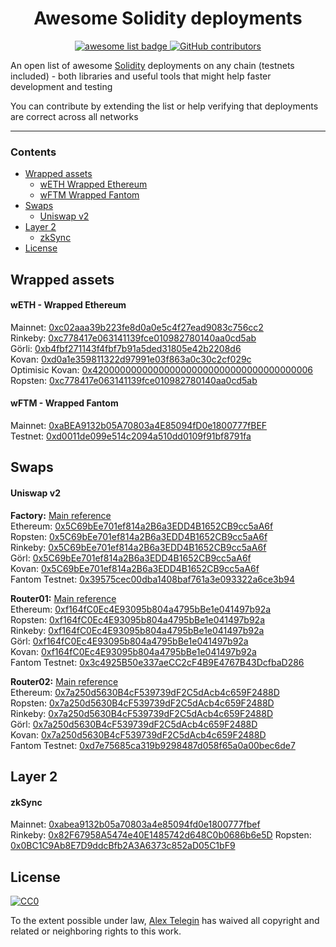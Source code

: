 <div align="center">
  <h1 align="center">Awesome Solidity deployments</h1>
  <p align="center">
    <a href="https://github.com/sindresorhus/awesome">
      <img alt="awesome list badge" src="https://cdn.rawgit.com/sindresorhus/awesome/d7305f38d29fed78fa85652e3a63e154dd8e8829/media/badge.svg">
    </a>
    <a href="https://github.com/drinkius/awesome-solidity-deployments/graphs/contributors">
      <img alt="GitHub contributors" src="https://img.shields.io/github/contributors/drinkius/awesome-solidity-deployments">
    </a>
  </p>
  
  <p align="left">An open list of awesome <a href="https://en.wikipedia.org/wiki/Solidity">Solidity</a> deployments on any chain (testnets included) - both libraries and useful tools that might help faster development and testing</p>
  <p align="left">You can contribute by extending the list or help verifying that deployments are correct across all networks</p>
  
</div>

---

### Contents

- [Wrapped assets](#wrapped-assets)
  - [wETH Wrapped Ethereum](#weth-wrapped-ethereum)
  - [wFTM Wrapped Fantom](#wftm-wrapped-fantom)
- [Swaps](#swaps)
  - [Uniswap v2](#uniswap-v2)
- [Layer 2](#layer-2)
  - [zkSync](#zksync)
- [License](#license)

## Wrapped assets

#### wETH - Wrapped Ethereum

Mainnet: [0xc02aaa39b223fe8d0a0e5c4f27ead9083c756cc2](https://etherscan.io/address/0xc02aaa39b223fe8d0a0e5c4f27ead9083c756cc2#code)  
Rinkeby: [0xc778417e063141139fce010982780140aa0cd5ab](https://rinkeby.etherscan.io/address/0xc778417e063141139fce010982780140aa0cd5ab#code)  
Görli: [0xb4fbf271143f4fbf7b91a5ded31805e42b2208d6](https://goerli.etherscan.io/address/0xb4fbf271143f4fbf7b91a5ded31805e42b2208d6#code)  
Kovan: [0xd0a1e359811322d97991e03f863a0c30c2cf029c](https://kovan.etherscan.io/address/0xd0a1e359811322d97991e03f863a0c30c2cf029c#code)  
Optimisic Kovan: [0x4200000000000000000000000000000000000006](https://optimistic.etherscan.io/address/0x4200000000000000000000000000000000000006)  
Ropsten: [0xc778417e063141139fce010982780140aa0cd5ab](https://ropsten.etherscan.io/address/0xc778417e063141139fce010982780140aa0cd5ab#code)

#### wFTM - Wrapped Fantom

Mainnet: [0xaBEA9132b05A70803a4E85094fD0e1800777fBEF](https://etherscan.io/address/0xabea9132b05a70803a4e85094fd0e1800777fbef#code)  
Testnet: [0xd0011de099e514c2094a510dd0109f91bf8791fa](https://testnet.ftmscan.com/address/0xd0011de099e514c2094a510dd0109f91bf8791fa#code)

## Swaps

#### Uniswap v2

**Factory:**
[Main reference](https://docs.uniswap.org/protocol/V2/reference/smart-contracts/factory)  
Ethereum: [0x5C69bEe701ef814a2B6a3EDD4B1652CB9cc5aA6f](https://etherscan.io/address/0x5C69bEe701ef814a2B6a3EDD4B1652CB9cc5aA6f#code)  
Ropsten: [0x5C69bEe701ef814a2B6a3EDD4B1652CB9cc5aA6f](https://ropsten.etherscan.io/address/0x5C69bEe701ef814a2B6a3EDD4B1652CB9cc5aA6f#code)  
Rinkeby: [0x5C69bEe701ef814a2B6a3EDD4B1652CB9cc5aA6f](https://rinkeby.etherscan.io/address/0x5C69bEe701ef814a2B6a3EDD4B1652CB9cc5aA6f#code)  
Görl: [0x5C69bEe701ef814a2B6a3EDD4B1652CB9cc5aA6f](https://goerli.etherscan.io/address/0x5C69bEe701ef814a2B6a3EDD4B1652CB9cc5aA6f#code)  
Kovan: [0x5C69bEe701ef814a2B6a3EDD4B1652CB9cc5aA6f](https://kovan.etherscan.io/address/0x5C69bEe701ef814a2B6a3EDD4B1652CB9cc5aA6f#code)  
Fantom Testnet: [0x39575cec00dba1408baf761a3e093322a6ce3b94](https://testnet.ftmscan.com/address/0x39575cec00dba1408baf761a3e093322a6ce3b94#code)

**Router01:**
[Main reference](https://docs.uniswap.org/protocol/V2/reference/smart-contracts/router-01)  
Ethereum: [0xf164fC0Ec4E93095b804a4795bBe1e041497b92a](https://etherscan.io/address/0xf164fC0Ec4E93095b804a4795bBe1e041497b92a#code)  
Ropsten: [0xf164fC0Ec4E93095b804a4795bBe1e041497b92a](https://ropsten.etherscan.io/address/0xf164fC0Ec4E93095b804a4795bBe1e041497b92a#code)  
Rinkeby: [0xf164fC0Ec4E93095b804a4795bBe1e041497b92a](https://rinkeby.etherscan.io/address/0xf164fC0Ec4E93095b804a4795bBe1e041497b92a#code)  
Görl: [0xf164fC0Ec4E93095b804a4795bBe1e041497b92a](https://goerli.etherscan.io/address/0xf164fC0Ec4E93095b804a4795bBe1e041497b92a#code)  
Kovan: [0xf164fC0Ec4E93095b804a4795bBe1e041497b92a](https://kovan.etherscan.io/address/0xf164fC0Ec4E93095b804a4795bBe1e041497b92a#code)  
Fantom Testnet: [0x3c4925B50e337aeCC2cF4B9E4767B43DcfbaD286](https://testnet.ftmscan.com/address/0x3c4925b50e337aecc2cf4b9e4767b43dcfbad286#code)

**Router02:**
[Main reference](https://docs.uniswap.org/protocol/V2/reference/smart-contracts/router-02)  
Ethereum: [0x7a250d5630B4cF539739dF2C5dAcb4c659F2488D](https://etherscan.io/address/0x7a250d5630B4cF539739dF2C5dAcb4c659F2488D#code)  
Ropsten: [0x7a250d5630B4cF539739dF2C5dAcb4c659F2488D](https://ropsten.etherscan.io/address/0x7a250d5630B4cF539739dF2C5dAcb4c659F2488D#code)  
Rinkeby: [0x7a250d5630B4cF539739dF2C5dAcb4c659F2488D](https://rinkeby.etherscan.io/address/0x7a250d5630B4cF539739dF2C5dAcb4c659F2488D#code)  
Görl: [0x7a250d5630B4cF539739dF2C5dAcb4c659F2488D](https://goerli.etherscan.io/address/0x7a250d5630B4cF539739dF2C5dAcb4c659F2488D#code)  
Kovan: [0x7a250d5630B4cF539739dF2C5dAcb4c659F2488D](https://kovan.etherscan.io/address/0x7a250d5630B4cF539739dF2C5dAcb4c659F2488D#code)  
Fantom Testnet: [0xd7e75685ca319b9298487d058f65a0a00bec6de7](https://testnet.ftmscan.com/address/0xd7e75685ca319b9298487d058f65a0a00bec6de7#code)

## Layer 2

#### zkSync

Mainnet: [0xabea9132b05a70803a4e85094fd0e1800777fbef](https://etherscan.io/address/0xabea9132b05a70803a4e85094fd0e1800777fbef#code)  
Rinkeby: [0x82F67958A5474e40E1485742d648C0b0686b6e5D](https://rinkeby.etherscan.io/address/0x82f67958a5474e40e1485742d648c0b0686b6e5d#code)
Ropsten: [0x0BC1C9Ab8E7D9ddcBfb2A3A6373c852aD05C1bF9](https://ropsten.etherscan.io/address/0x0bc1c9ab8e7d9ddcbfb2a3a6373c852ad05c1bf9#code)

## License

[![CC0](https://mirrors.creativecommons.org/presskit/buttons/88x31/svg/cc-zero.svg)](https://creativecommons.org/publicdomain/zero/1.0/)

To the extent possible under law, [Alex Telegin](https://github.com/drinkius) has waived all copyright and related or neighboring rights to this work.
